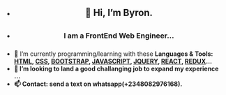 - <h2 align="center">👋 Hi, I’m Byron.<h2/>
- <h3 align="center"> I am a FrontEnd Web Engineer...<h3/>
- 🌱 I’m currently programming/learning with these <b>Languages & Tools<b/>:
     [HTML](https://www.w3.org/html/), 
     [CSS](https://www.w3schools.com/css/), 
     [BOOTSTRAP](https://getbootstrap.com/),
     [JAVASCRIPT](https://developer.mozilla.org/en-US/docs/Web/JavaScript),
     [JQUERY](https://jquery.com/),
     [REACT](https://reactjs.org/),
     [REDUX](https://redux.js.org/)...
- 💞️ I’m looking to land a good challanging job to expand my experience ...
- 📫<b> Contact:<b/> send a text on whatsapp(+2348082976168).

<!---
byron-a/byron-a is a ✨ special ✨ repository because its `README.md` (this file) appears on your GitHub profile.
You can click the Preview link to take a look at your changes.
--->
